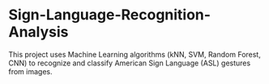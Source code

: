 # Sign-Language-Recognition-Analysis
This project uses Machine Learning algorithms (kNN, SVM, Random Forest, CNN) to recognize and classify American Sign Language (ASL) gestures from images.

